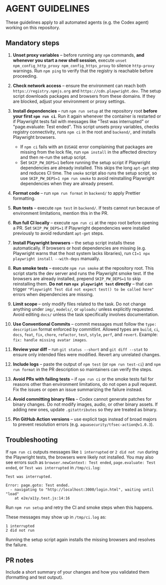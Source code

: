 # AGENT GUIDELINES

These guidelines apply to all automated agents (e.g. the Codex agent) working on this repository.

## Mandatory steps

1. **Unset proxy variables** – before running any `npm` commands, **and whenever you start a new shell session**, execute `unset npm_config_http_proxy npm_config_https_proxy` to silence `http-proxy` warnings.
   Run `npm ping` to verify that the registry is reachable before proceeding.
2. **Check network access** – ensure the environment can reach both
   `https://registry.npmjs.org` and `https://cdn.playwright.dev`. The setup
   script downloads packages and browsers from these domains. If they are
   blocked, adjust your environment or proxy settings.

3. **Install dependencies** – run `npm run setup` at the repository root **before your first `npm run ci`**. Run it again whenever the container is restarted or if Playwright tests fail with messages like "Test was interrupted" or "page.evaluate: Test ended". This script unsets proxy variables, checks registry connectivity, runs `npm ci` in the root and `backend/`, and installs Playwright browsers.
   - If `npm ci` fails with an `EUSAGE` error complaining that packages are missing from the lock file, run `npm install` in the affected directory and then re-run the setup script.
   - Set `SKIP_PW_DEPS=1` before running the setup script if Playwright dependencies are already installed. This skips the long `apt-get` step and reduces CI time. The `smoke` script also runs the setup script, so use `SKIP_PW_DEPS=1 npm run smoke` to avoid reinstalling Playwright dependencies when they are already present.
4. **Format code** – run `npm run format` in `backend/` to apply Prettier formatting.
5. **Run tests** – execute `npm test` in `backend/`. If tests cannot run because of environment limitations, mention this in the PR.
6. **Run full CI locally** – execute `npm run ci` at the repo root before opening a PR. Set `SKIP_PW_DEPS=1` if Playwright dependencies were installed previously to avoid redundant `apt-get` steps.
7. **Install Playwright browsers** – the setup script installs these automatically. If browsers or host dependencies are missing (e.g. Playwright warns that the host system lacks libraries), run `CI=1 npx playwright install --with-deps` manually.
8. **Run smoke tests** – execute `npm run smoke` at the repository root. This script starts the dev server and runs the Playwright smoke test. If the browsers are already installed, prepend `SKIP_PW_DEPS=1` to skip reinstalling them. **Do not run `npx playwright test` directly** – that can trigger `"Playwright Test did not expect test() to be called here"` errors when dependencies are missing.
9. **Limit scope** – only modify files related to the task. Do not change anything under `img/`, `models/`, or `uploads/` unless explicitly requested. Avoid editing `docs/` unless the task specifically involves documentation.
10. **Use Conventional Commits** – commit messages must follow the `type: description` format enforced by commitlint. Allowed types are `build`, `ci`, `docs`, `feat`, `fix`, `chore`, `refactor`, `test`, `style`, `perf`, and `revert`. Example: `fix: handle missing avatar images`.
11. **Review your diff** – run `git status --short` and `git diff --stat` to ensure only intended files were modified. Revert any unrelated changes.
12. **Include logs** – paste the output of `npm test` (or `npm run test-ci`) and `npm run format` in the PR description so maintainers can verify the steps.
13. **Avoid PRs with failing tests** – if `npm run ci` or the smoke tests fail for reasons other than environment limitations, do not open a pull request. Fix the issues or open an issue summarizing the failure instead.
14. **Avoid committing binary files** – Codex cannot generate patches for binary changes. Do not modify images, audio, or other binary assets. If adding new ones, update `.gitattributes` so they are treated as binary.
15. **Pin GitHub Action versions** – use explicit tags instead of broad majors to prevent resolution errors (e.g. `aquasecurity/tfsec-action@v1.0.3`).

## Troubleshooting

If `npm run ci` outputs messages like `1 interrupted` or `2 did not run` during the Playwright tests, the browsers were likely not installed. You may also see errors such as `browser.newContext: Test ended`, `page.evaluate: Test ended`, or `Test was interrupted` in `/tmp/ci.log`:

```
Test was interrupted.

Error: page.goto: Test ended.
  - navigating to "http://localhost:3000/login.html", waiting until "load"
    at e2e/a11y.test.js:14:16
```

Run `npm run setup` and retry the CI and smoke steps when this happens.

These messages may show up in `/tmp/ci.log` as:

```
1 interrupted
2 did not run
```

Running the setup script again installs the missing browsers and resolves the failure.

## PR notes

Include a short summary of your changes and how you validated them (formatting and test output).
